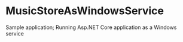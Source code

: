 # MusicStoreAsWindowsService
Sample application; Running Asp.NET Core application as a Windows service
